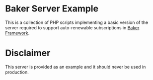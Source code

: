 # Baker Server Example

This is a collection of PHP scripts implementing a basic version of the server required to support auto-renewable subscriptions in [Baker Framework](https://github.com/Simbul/baker).

# Disclaimer

This server is provided as an example and it should never be used in production.
